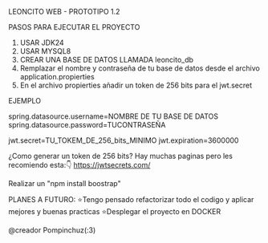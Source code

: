 LEONCITO WEB - PROTOTIPO 1.2





PASOS PARA EJECUTAR EL PROYECTO



1. USAR JDK24
2. USAR MYSQL8 
3. CREAR UNA BASE DE DATOS LLAMADA leoncito_db
4. Remplazar el nombre y contraseña de tu base de datos desde el archivo application.propierties
5. En el archivo propierties añadir un token de 256 bits para el jwt.secret

EJEMPLO

spring.datasource.username=NOMBRE DE TU BASE DE DATOS
spring.datasource.password=TUCONTRASEÑA

jwt.secret=TU_TOKEM_DE_256_bits_MINIMO
jwt.expiration=3600000



¿Como generar un token de 256 bits?
Hay muchas paginas pero les recomiendo esta:👇
                                  https://jwtsecrets.com/



Realizar un "npm install boostrap"






PLANES A FUTURO:
⭐Tengo pensado refactorizar todo el codigo y aplicar mejores y buenas practicas
⭐Desplegar el proyecto en DOCKER




@creador  Pompinchuz(:3)